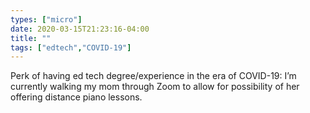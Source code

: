 ```yaml
---
types: ["micro"]
date: 2020-03-15T21:23:16-04:00
title: ""
tags: ["edtech","COVID-19"]
---
```

Perk of having ed tech degree/experience in the era of COVID-19: I’m currently walking my mom through Zoom to allow for possibility of her offering distance piano lessons.
